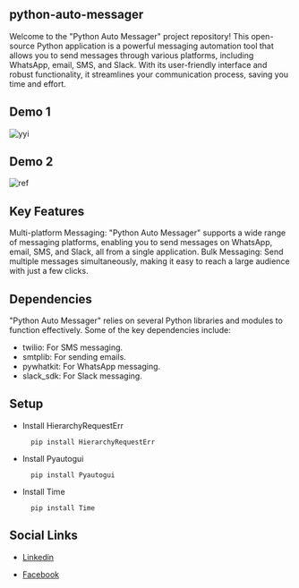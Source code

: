 ## python-auto-messager

Welcome to the "Python Auto Messager" project repository! This open-source Python application is a powerful messaging automation tool that allows you to send messages through various platforms, including WhatsApp, email, SMS, and Slack. With its user-friendly interface and robust functionality, it streamlines your communication process, saving you time and effort.

## Demo 1
![yyi](https://github.com/nithushanmoham/python-auto-messager/assets/106969157/cac61608-d7d4-41a6-9e42-5f4ea6d97151)

## Demo 2

![ref](https://github.com/nithushanmoham/python-auto-messager/assets/106969157/de687f8c-a551-44b4-b8c1-4b46b22cfcac)


## Key Features

Multi-platform Messaging: "Python Auto Messager" supports a wide range of messaging platforms, enabling you to send messages on WhatsApp, email, SMS, and Slack, all from a single application.
Bulk Messaging: Send multiple messages simultaneously, making it easy to reach a large audience with just a few clicks.


## Dependencies

"Python Auto Messager" relies on several Python libraries and modules to function effectively. Some of the key dependencies include:

- twilio: For SMS messaging.
- smtplib: For sending emails.
- pywhatkit: For WhatsApp messaging.
- slack_sdk: For Slack messaging.

## Setup

- Install HierarchyRequestErr

  ```
    pip install HierarchyRequestErr
  ```

- Install Pyautogui

  ```
    pip install Pyautogui
  ```
  
- Install Time

  ```
    pip install Time
  ```

## Social Links

* [Linkedin](https://www.linkedin.com/in/nithushanmohan/)

* [Facebook](https://www.facebook.com/profile.php?id=100077725721945)



